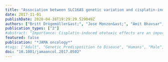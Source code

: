 ```yaml
---
title: "Association between SLC16A5 genetic variation and cisplatin-induced ototoxic effects in adult patients with testicular cancer"
date: 2017-11-01
publishDate: 2020-04-28T19:29:29.529049Z
authors: ["Britt Drögemöller&ast;", "Jose Monzon&ast;", "Amit Bhavsar", "Adrienne Borrie", "Beth Brooks", "Galen Wright", "Geoffrey Liu", "Daniel Renouf", "Christian Kollmannsberger", "Philippe Bedard", "Folefac Aminkeng", "Ursula Amstutz", "Claudette Hildebrand", "Erandika Gunaretnam", "Carol Critchley", "Zhuo Chen", "Liam Brunham", "Michael Hayden", "Colin Ross", "Karen Gelmon", "Bruce Carleton", "*&ast;These authors contributed equally to the work*"]
publication_types: ["2"]
#abstract: "Importance: Cisplatin-induced ototoxic effects are an important complication that affects testicular cancer survivors as a consequence of treatment. The identification of genetic variants associated with this adverse drug reaction will further our mechanistic understanding of its development and potentially lead to strategies to prevent ototoxic effects. Objective: To identify the genetic variants associated with cisplatin-induced ototoxic effects in adult testicular cancer patients. Design, Setting, and Participants: This retrospective study was performed by the Canadian Pharmacogenomics Network for Drug Safety using patients recruited from 5 adult oncology treatment centers across Canada. Male patients who were 17 years or older, diagnosed with germ cell testicular cancer, and previously treated with cisplatin-based chemotherapy were recruited from July 2009 to April 2013 using active surveillance methodology. Cisplatin-induced ototoxic effects were independently diagnosed by 2 audiologists. Patients were genotyped for 7907 variants using a custom pharmacogenomic array. Logistic regression was used to identify genetic variants that were significantly associated with ototoxic effects. The validity of these findings was confirmed through independent replication and cell-based functional assays. Exposures: Cisplatin-based chemotherapy. Main Outcomes and Measures: Cisplatin-induced ototoxic effects. Results: After exclusions, 188 patients (median [interquartile range] age, 31 [24-39] years) were enrolled in this study to form the discovery and replication cohorts. Association and fine-mapping analyses identified a protein-coding variant, rs4788863 in SLC16A5, that was associated with protection against cisplatin-induced ototoxic effects in 2 independent cohorts (combined cohort: odds ratio, 0.06; 95% CI, 0.02-0.22; P = 2.17 × 10-7). Functional validation of this transporter gene revealed that in vitro SLC16A5-silencing altered cellular responses to cisplatin treatment, supporting a role for SLC16A5 in the development of cisplatin-induced ototoxic effects. These results were further supported by the literature, which provided confirmatory evidence for the role that SLC16A5 plays in hearing. Conclusions and Relevance: This study has identified a novel association between protein-coding variation in SLC16A5 and cisplatin-induced ototoxic effects. These findings have provided insight into the molecular mechanisms of this adverse drug reaction in adult patients with germ cell testicular cancer. Given that previous studies have shown that cimetidine, an SLC16A5-inhibitor, prevents murine cisplatin-induced ototoxic effects, the findings from this study have important implications for otoprotectant strategies in humans."
featured: false
publication: "*JAMA oncology*"
#tags: ["Adult", "Genetic Predisposition to Disease", "Humans", "Male", "Phenotype", "Dose-Response Relationship", "Drug", "Pharmacogenetics", "Risk Factors", "Adolescent", "HeLa Cells", "RNA Interference", "Young Adult", "Retrospective Studies", "Logistic Models", "Cisplatin", "Testicular Neoplasms", "Antineoplastic Agents", "Pharmacogenomic Testing", "Pharmacogenomic Variants", "Canada", "Hearing Loss", "Monocarboxylic Acid Transporters", "Transfection"]
doi: "10.1001/jamaoncol.2017.0502"
---
```


